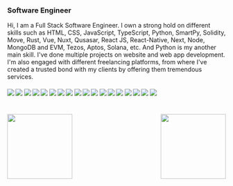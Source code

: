 
### Software Engineer

Hi, I am a Full Stack Software Engineer. I own a strong hold on different skills such as HTML, CSS, JavaScript, TypeScript, Python, SmartPy, Solidity, Move, Rust, Vue, Nuxt, Qusasar, React JS, React-Native, Next,  Node, MongoDB and EVM, Tezos, Aptos, Solana, etc. 
And Python is my another main skill.
I've done multiple projects on website and web app development. I'm also engaged with different freelancing platforms, from where I've created a trusted bond with my clients by offering them tremendous services.   

####      ![](https://img.shields.io/badge/Vue-blue) ![](https://img.shields.io/badge/Nuxt-blue) ![](https://img.shields.io/badge/React-blue)  ![](https://img.shields.io/badge/Next-blue) ![](https://img.shields.io/badge/Node-blue) ![](https://img.shields.io/badge/Django-blue) ![](https://img.shields.io/badge/Flask-blue) ![](https://img.shields.io/badge/Database-blue) ![](https://img.shields.io/badge/Tailwind-blue) ![](https://img.shields.io/badge/AWS-blue) ![](https://img.shields.io/badge/Web3-blue) ![](https://img.shields.io/badge/Blockchain-blue) ![](https://img.shields.io/badge/Ethereum-blue) ![](https://img.shields.io/badge/Solidity-blue)  ![](https://img.shields.io/badge/Aptos-blue) ![](https://img.shields.io/badge/Solana-blue) ![](https://img.shields.io/badge/Tezos-blue) ![](https://img.shields.io/badge/Smart%Contract-blue)
<h1 align="center"></h1>
<img align="left" height="150px" src="https://github-readme-stats.vercel.app/api?username=Artem0328&show_icons=true&count_private=true&theme=algolia"/>
<img align="right" height="150px" src="https://github-readme-stats.vercel.app/api/top-langs/?username=Artem0328&layout=compact&theme=algolia&count_private=true" /> 
<img height="150px" />
<br/>  
